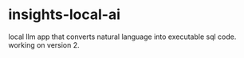# insights-local-ai
local llm app that converts natural language into executable sql code. working on version 2.
